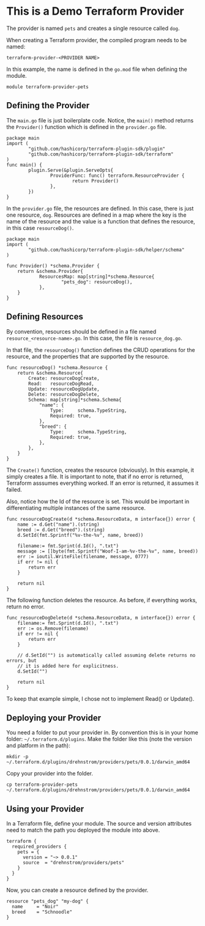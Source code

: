 # This is a Demo Terraform Provider
The provider is named `pets` and creates a single resource called `dog`.

When creating a Terraform provider, the compiled program needs to be named:
```
terraform-provider-<PROVIDER NAME>
```
In this example, the name is defined in the `go.mod` file when defining the module.

```
module terraform-provider-pets
```

## Defining the Provider
The `main.go` file is just boilerplate code. Notice, the `main()` method returns the `Provider()` function which is defined in the `provider.go` file. 

```
package main
import (
        "github.com/hashicorp/terraform-plugin-sdk/plugin"
        "github.com/hashicorp/terraform-plugin-sdk/terraform"
)
func main() {
        plugin.Serve(&plugin.ServeOpts{
                ProviderFunc: func() terraform.ResourceProvider {
                        return Provider()
                },
        })
}
```

In the `provider.go` file, the resources are defined. In this case, there is just one resource, `dog`. Resources are defined in a map where the key is the name of the resource and the value is a function that defines the resource, in this case `resourceDog()`.

```
package main
import (
        "github.com/hashicorp/terraform-plugin-sdk/helper/schema"
)

func Provider() *schema.Provider {
	return &schema.Provider{
			ResourcesMap: map[string]*schema.Resource{
					"pets_dog": resourceDog(),
			},
	}
}
```

## Defining Resources
By convention, resources should be defined in a file named `resource_<resource-name>.go`. In this case, the file is `resource_dog.go`.

In that file, the `resourceDog()` function defines the CRUD operations for the resource, and the properties that are supported by the resource. 

```
func resourceDog() *schema.Resource {
	return &schema.Resource{
		Create: resourceDogCreate,
		Read:   resourceDogRead,
		Update: resourceDogUpdate,
		Delete: resourceDogDelete,
		Schema: map[string]*schema.Schema{
			"name": {
				Type:     schema.TypeString,
				Required: true,
			},
			"breed": {
				Type:     schema.TypeString,
				Required: true,
			},
		},
	}
}
```
The `Create()` function, creates the resource (obviously). In this example, it simply creates a file. It is important to note, that if no error is returned, Terraform asssumes everything worked. If an error is returned, it assumes it failed. 

Also, notice how the Id of the resource is set. This would be important in differentiating multiple instances of the same resource. 

```
func resourceDogCreate(d *schema.ResourceData, m interface{}) error {
	name := d.Get("name").(string)
	breed := d.Get("breed").(string)
	d.SetId(fmt.Sprintf("%v-the-%v", name, breed))

	filename:= fmt.Sprint(d.Id(), ".txt")
	message := []byte(fmt.Sprintf("Woof-I-am-%v-the-%v", name, breed))
	err := ioutil.WriteFile(filename, message, 0777)
	if err != nil {
		return err
	}

	return nil
}
```

The following function deletes the resource. As before, if everything works, return no error. 

```
func resourceDogDelete(d *schema.ResourceData, m interface{}) error {
	filename:= fmt.Sprint(d.Id(), ".txt")
	err := os.Remove(filename)
	if err != nil {
		return err
	}

	// d.SetId("") is automatically called assuming delete returns no errors, but
	// it is added here for explicitness.
	d.SetId("")

	return nil
}
```

To keep that example simple, I chose not to implement Read() or Update(). 

## Deploying your Provider

You need a folder to put your provider in. By convention this is in your home folder: `~/.terraform.d/plugins`. Make the folder like this (note the version and platform in the path): 

```
mkdir -p ~/.terraform.d/plugins/drehnstrom/providers/pets/0.0.1/darwin_amd64
```

Copy your provider into the folder. 

```
cp terraform-provider-pets ~/.terraform.d/plugins/drehnstrom/providers/pets/0.0.1/darwin_amd64
```
## Using your Provider

In a Terraform file, define your module. The source and version attributes need to match the path you deployed the module into above. 

```
terraform {
  required_providers {
    pets = {
      version = "~> 0.0.1"
      source  = "drehnstrom/providers/pets"
    }
  }
}
```

Now, you can create a resource defined by the provider. 

```
resource "pets_dog" "my-dog" {
  name     = "Noir"
  breed    = "Schnoodle"
}
```

